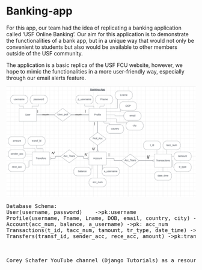 # Banking-app

For this app, our team had the idea of replicating a banking application called ‘USF Online Banking’. Our aim for this application is to demonstrate the functionalities of a bank app, but in a unique way that would not only be convenient to students but also would be available to other members outside of the USF community. 

The application is a basic replica of the USF FCU website, however, we hope to mimic the functionalities in a more user-friendly way, especially through our email alerts feature.

![ER diagrams](New%20ER%20diagram.png)


<pre>
Database Schema:
User(username, password)    ->pk:username
Profile(username, Fname, Lname, DOB, email, country, city) ->fk:username
Account(acc_num, balance, a_username) ->pk: acc_num    
Transactions(t_id, tacc_num, tamount, tr_type, date_time) ->pk: t_id  
Transfers(transf_id, sender_acc, rece_acc, amount) ->pk:transf_id



Corey Schafer YouTube channel (Django Tutorials) as a resource